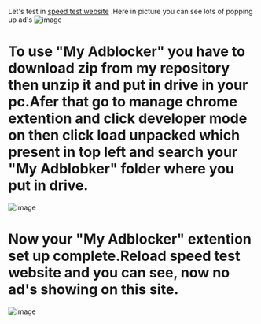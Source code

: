  Let's test in [speed test website](https://www.speedtest.net) .Here in picture you can see lots of popping up ad's
![image](https://github.com/aritra0x0x/My-Adblocker/assets/73394965/210c07dd-f7fe-4727-9103-0c0160def9f4)

# To use "My Adblocker" you have to download zip from my repository then unzip it and put in drive in your pc.Afer that go to manage chrome extention and click developer mode on then click load unpacked which present in top left and search your "My Adblobker" folder  where you put in drive.
![image](https://github.com/aritra0x0x/My-Adblocker/assets/73394965/d8d11563-92ae-4370-bcb7-cdca24fa8062)

# Now your "My Adblocker" extention set up complete.Reload speed test website and you can see, now no ad's showing on this site.
![image](https://github.com/aritra0x0x/My-Adblocker/assets/73394965/a369f5bc-be00-45c9-8eba-70c007379e09)


